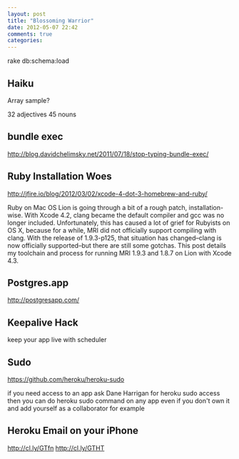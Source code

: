 ```yaml
---
layout: post
title: "Blossoming Warrior"
date: 2012-05-07 22:42
comments: true
categories: 
---
```


rake db:schema:load

Haiku
-----

Array sample?

32 adjectives
45 nouns

bundle exec
-----------

http://blog.davidchelimsky.net/2011/07/18/stop-typing-bundle-exec/


Ruby Installation Woes
----------------------

http://jfire.io/blog/2012/03/02/xcode-4-dot-3-homebrew-and-ruby/

Ruby on Mac OS Lion is going through a bit of a rough patch, installation-wise. With Xcode 4.2, clang became the default compiler and gcc was no longer included. Unfortunately, this has caused a lot of grief for Rubyists on OS X, because for a while, MRI did not officially support compiling with clang. With the release of 1.9.3-p125, that situation has changed–clang is now officially supported–but there are still some gotchas. This post details my toolchain and process for running MRI 1.9.3 and 1.8.7 on Lion with Xcode 4.3.


Postgres.app
------------

http://postgresapp.com/

Keepalive Hack
--------------

keep your app live with scheduler

Sudo
----

https://github.com/heroku/heroku-sudo

if you need access to an app
ask Dane Harrigan for heroku sudo access
then you can do heroku sudo command on any app
even if you don't own it
and add yourself as a collaborator
for example


Heroku Email on your iPhone
---------------------------

http://cl.ly/GTfn
http://cl.ly/GTHT